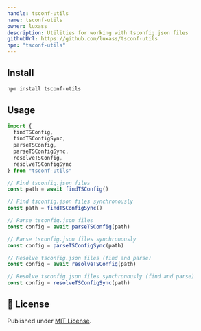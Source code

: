 ```yaml
---
handle: tsconf-utils
name: tsconf-utils
owner: luxass
description: Utilities for working with tsconfig.json files
githubUrl: https://github.com/luxass/tsconf-utils
npm: "tsconf-utils"
---
```


## Install

```bash
npm install tsconf-utils
```

## Usage

```ts
import {
  findTSConfig,
  findTSConfigSync,
  parseTSConfig,
  parseTSConfigSync,
  resolveTSConfig,
  resolveTSConfigSync
} from "tsconf-utils"

// Find tsconfig.json files
const path = await findTSConfig()

// Find tsconfig.json files synchronously
const path = findTSConfigSync()

// Parse tsconfig.json files
const config = await parseTSConfig(path)

// Parse tsconfig.json files synchronously
const config = parseTSConfigSync(path)

// Resolve tsconfig.json files (find and parse)
const config = await resolveTSConfig(path)

// Resolve tsconfig.json files synchronously (find and parse)
const config = resolveTSConfigSync(path)
```

## 📄 License

Published under [MIT License](https://github.com/luxass/tsconf-utils/blob/main/LICENSE).

<!-- Badges -->

[npm-version-src]: https://img.shields.io/npm/v/tsconf-utils?style=flat&colorA=18181B&colorB=4169E1
[npm-version-href]: https://npmjs.com/package/tsconf-utils
[npm-downloads-src]: https://img.shields.io/npm/dm/tsconf-utils?style=flat&colorA=18181B&colorB=4169E1
[npm-downloads-href]: https://npmjs.com/package/tsconf-utils
